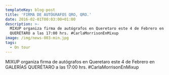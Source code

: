 ```yaml
---
templateKey: blog-post
title: 'FIRMA DE AUTÓGRAFOS QRO, QRO.'
date: 2016-02-01T00:03:00+01:00
description: >-
  MIXUP organiza firma de autógrafos en Queretaro este 4 de Febrero en GALERÍAS
  QUERÉTARO a las 17:00 hrs. #CarlaMorrisonEnMixup
image: /img/news-003-min.jpg
tags:
  - On tour
---
```

MIXUP organiza firma de autógrafos en Queretaro este 4 de Febrero en GALERÍAS QUERÉTARO a las 17:00 hrs. #CarlaMorrisonEnMixup
